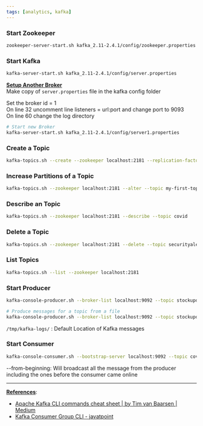 ```yaml
---
tags: [analytics, kafka]
---
```


### Start Zookeeper

````bash
zookeeper-server-start.sh kafka_2.11-2.4.1/config/zookeeper.properties
````

### Start Kafka

````bash
kafka-server-start.sh kafka_2.11-2.4.1/config/server.properties
````

**<u>Setup Another Broker</u>**  
Make copy of `server.properties` file in the kafka config folder

Set the broker id = 1  
On line 32 uncomment line listeners = url:port and change port to 9093  
On line 60 change the log directory

````bash
# Start new Broker
kafka-server-start.sh kafka_2.11-2.4.1/config/server1.properties
````

### Create a Topic

````bash
kafka-topics.sh --create --zookeeper localhost:2181 --replication-factor 1 --partitions 1 --topic stockupdates --if-not-exists
````

### Increase Partitions of a Topic

````bash
kafka-topics.sh --zookeeper localhost:2181 --alter --topic my-first-topic --partitions 5
````

### Describe an Topic

````bash
kafka-topics.sh --zookeeper localhost:2181 --describe --topic covid
````

### Delete a Topic

````bash
kafka-topics.sh --zookeeper localhost:2181 --delete --topic securityalerts
````

### List Topics

````bash
kafka-topics.sh --list --zookeeper localhost:2181
````

### Start Producer

````bash
kafka-console-producer.sh --broker-list localhost:9092 --topic stockupdates

# Produce messages for a topic from a file
kafka-console-producer.sh --broker-list localhost:9092 --topic stockupdates < topic-input.txt
````

`/tmp/kafka-logs/` : Default Location of Kafka messages

### Start Consumer

````bash
kafka-console-consumer.sh --bootstrap-server localhost:9092 --topic covid --from-beginning
````

--from-beginning: Will broadcast all the message from the producer including the ones before the consumer came online

---

**<u>References</u>**:

* [Apache Kafka CLI commands cheat sheet | by Tim van Baarsen | Medium](https://medium.com/@TimvanBaarsen/apache-kafka-cli-commands-cheat-sheet-a6f06eac01b)
* [Kafka Consumer Group CLI - javatpoint](https://www.javatpoint.com/kafka-consumer-group-cli)
